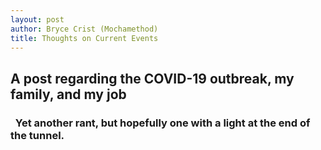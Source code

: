 ```yaml
---
layout: post
author: Bryce Crist (Mochamethod)
title: Thoughts on Current Events
--- 
```

## A post regarding the COVID-19 outbreak, my family, and my job 
### &nbsp;&nbsp;Yet another rant, but hopefully one with a light at the end of the tunnel.   

&nbsp;&nbsp;&nbsp;&nbsp;